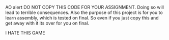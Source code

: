 AO alert
DO NOT COPY THIS CODE FOR YOUR ASSIGNMENT. Doing so will lead to terrible consequences.
Also the purpose of this project is for you to learn assembly, which is tested on final. So even if you just copy this and get away with it its over for you on final.

I HATE THIS GAME
